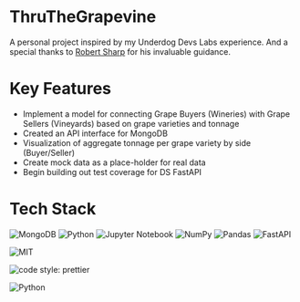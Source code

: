 # ThruTheGrapevine
A personal project inspired by my Underdog Devs Labs experience.
And a special thanks to [Robert Sharp](https://github.com/BrokenShell) for his invaluable guidance. 


# Key Features
- Implement a model for connecting Grape Buyers (Wineries) with Grape Sellers (Vineyards) based on grape varieties and tonnage
- Created an API interface for MongoDB
- Visualization of aggregate tonnage per grape variety by side (Buyer/Seller)
- Create mock data as a place-holder for real data 
- Begin building out test coverage for DS FastAPI


# Tech Stack
![MongoDB](https://img.shields.io/badge/MongoDB-%234ea94b.svg?style=for-the-badge&logo=mongodb&logoColor=white)
![Python](https://img.shields.io/badge/Python-14354C?style=for-the-badge&logo=python&logoColor=white)
![Jupyter Notebook](https://img.shields.io/badge/jupyter-%23FA0F00.svg?style=for-the-badge&logo=jupyter&logoColor=white)
![NumPy](https://img.shields.io/badge/numpy-%23013243.svg?style=for-the-badge&logo=numpy&logoColor=white)
![Pandas](https://img.shields.io/badge/pandas-%23150458.svg?style=for-the-badge&logo=pandas&logoColor=white)
![FastAPI](https://img.shields.io/badge/FastAPI-005571?style=for-the-badge&logo=fastapi)

![MIT](https://img.shields.io/packagist/l/doctrine/orm.svg)  

![code style: prettier](https://img.shields.io/badge/code_style-prettier-ff69b4.svg?style=flat-square) 

![Python](https://img.shields.io/pypi/pyversions/VS)